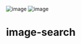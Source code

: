![image](https://github.com/user-attachments/assets/5f423964-63b1-4125-801f-909521f1399f)
![image](https://github.com/user-attachments/assets/af0877f4-f940-4934-af87-6c31d164cfb3)
# image-search
